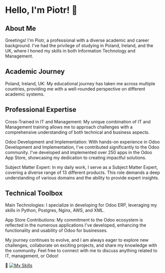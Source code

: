 
<!--
**cierek/cierek** is a ✨ _special_ ✨ repository because its `README.md` (this file) appears on your GitHub profile.

Here are some ideas to get you started:

- 🔭 I’m currently working on ...
- 🌱 I’m currently learning ...
- 👯 I’m looking to collaborate on ...
- 🤔 I’m looking for help with ...
- 💬 Ask me about ...
- 📫 How to reach me: ...
- 😄 Pronouns: ...
- ⚡ Fun fact: ...
-->

# Hello, I'm Piotr! 👋

## About Me
Greetings! I'm Piotr, a professional with a diverse academic and career background. I've had the privilege of studying in Poland, Ireland, and the UK, where I honed my skills in both Information Technology and Management.

## Academic Journey
Poland, Ireland, UK: My educational journey has taken me across multiple countries, providing me with a well-rounded perspective on different academic systems.
## Professional Expertise
Cross-Trained in IT and Management: My unique combination of IT and Management training allows me to approach challenges with a comprehensive understanding of both technical and business aspects.

Odoo Development and Implementation: With hands-on experience in Odoo Development and Implementation, I've contributed significantly to the Odoo community. I've developed and implemented over 250 apps in the Odoo App Store, showcasing my dedication to creating impactful solutions.

Subject Matter Expert: In my daily work, I serve as a Subject Matter Expert, covering a diverse range of 13 different products. This role demands a deep understanding of various domains and the ability to provide expert insights.

## Technical Toolbox
Main Technologies: I specialize in developing for Odoo ERP, leveraging my skills in Python, Postgres, Nginx, AWS, and XML.

App Store Contributions: My commitment to the Odoo ecosystem is reflected in the numerous applications I've developed, enhancing the functionality and usability of Odoo for businesses.

My journey continues to evolve, and I am always eager to explore new challenges, collaborate on exciting projects, and share my knowledge with the community. Feel free to connect with me to discuss anything related to IT, management, or Odoo!

:lipstick:
[![My Skills](https://skillicons.dev/icons?i=nginx,html,py,powershell,postgres,linkedin,java,instagram,bootstrap,aws,atom)](https://skillicons.dev)
